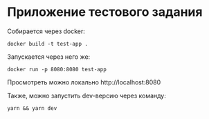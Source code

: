 # Приложение тестового задания

Собирается через docker: 
```
docker build -t test-app .
```

Запускается через него же:
```
docker run -p 8080:8080 test-app
```

Просмотреть можно локально http://localhost:8080

Также, можно запустить dev-версию через команду:
```
yarn && yarn dev
```